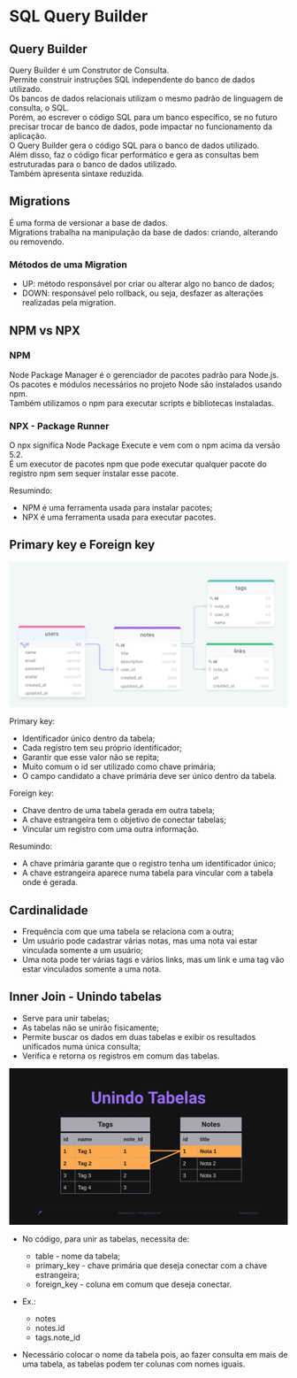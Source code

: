 # SQL Query Builder

## Query Builder

Query Builder é um Construtor de Consulta. <br>
Permite construir instruções SQL independente do banco de dados utilizado. <br>
Os bancos de dados relacionais utilizam o mesmo padrão de linguagem de consulta, o SQL. <br>
Porém, ao escrever o código SQL para um banco específico, se no futuro precisar trocar de banco de dados, pode impactar no funcionamento da aplicação. <br>
O Query Builder gera o código SQL para o banco de dados utilizado. <br>
Além disso, faz o código ficar performático e gera as consultas bem estruturadas para o banco de dados utilizado. <br>
Também apresenta sintaxe reduzida.

## Migrations

É uma forma de versionar a base de dados. <br>
Migrations trabalha na manipulação da base de dados: criando, alterando ou removendo.

### Métodos de uma Migration

* UP: método responsável por criar ou alterar algo no banco de dados;
* DOWN: responsável pelo rollback, ou seja, desfazer as alterações realizadas pela migration.

## NPM vs NPX

### NPM

Node Package Manager é o gerenciador de pacotes padrão para Node.js. <br>
Os pacotes e módulos necessários no projeto Node são instalados usando npm. <br>
Também utilizamos o npm para executar scripts e bibliotecas instaladas. 

### NPX - Package Runner

O npx significa Node Package Execute e vem com o npm acima da versão 5.2. <br>
É um executor de pacotes npm que pode executar qualquer pacote do registro npm sem sequer instalar esse pacote.

Resumindo:
* NPM é uma ferramenta usada para instalar pacotes;
* NPX é uma ferramenta usada para executar pacotes.

## Primary key e Foreign key

!["Banco de Dados"](../.github/database-structure.png)

Primary key:
* Identificador único dentro da tabela;
* Cada registro tem seu próprio identificador;
* Garantir que esse valor não se repita;
* Muito comum o id ser utilizado como chave primária;
* O campo candidato a chave primária deve ser único dentro da tabela.
    
Foreign key:
* Chave dentro de uma tabela gerada em outra tabela;
* A chave estrangeira tem o objetivo de conectar tabelas;
* Vincular um registro com uma outra informação.
    
Resumindo:
* A chave primária garante que o registro tenha um identificador único;
* A chave estrangeira aparece numa tabela para vincular com a tabela onde é gerada.

## Cardinalidade

* Frequência com que uma tabela se relaciona com a outra;
* Um usuário pode cadastrar várias notas, mas uma nota vai estar vinculada somente a um usuário;
* Uma nota pode ter várias tags e vários links, mas um link e uma tag vão estar vinculados somente a uma nota.

## Inner Join - Unindo tabelas

* Serve para unir tabelas;
* As tabelas não se unirão fisicamente;
* Permite buscar os dados em duas tabelas e exibir os resultados unificados numa única consulta;
* Verifica e retorna os registros em comum das tabelas.

!["Unindo Tabelas"](../.github/inner-join.png)

* No código, para unir as tabelas, necessita de:
    * table - nome da tabela;
    * primary_key - chave primária que deseja conectar com a chave estrangeira;
    * foreign_key - coluna em comum que deseja conectar.

* Ex.:
    * notes
    * notes.id
    * tags.note_id
* Necessário colocar o nome da tabela pois, ao fazer consulta em mais de uma tabela, as tabelas podem ter colunas com nomes iguais.